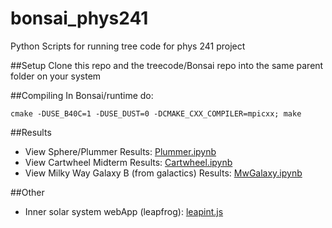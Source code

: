 bonsai_phys241
==============

Python Scripts for running tree code for phys 241 project

##Setup
Clone this repo and the treecode/Bonsai repo into the same parent folder on your system

##Compiling
In Bonsai/runtime do:

    cmake -DUSE_B40C=1 -DUSE_DUST=0 -DCMAKE_CXX_COMPILER=mpicxx; make

##Results
* View Sphere/Plummer Results: [Plummer.ipynb](http://nbviewer.ipython.org/github/fizxmike/bonsai_phsy241/blob/master/Plummer.ipynb)
* View Cartwheel Midterm Results: [Cartwheel.ipynb](http://nbviewer.ipython.org/github/fizxmike/bonsai_phsy241/blob/master/Cartwheel.ipynb)
* View Milky Way Galaxy B (from galactics) Results: [MwGalaxy.ipynb](http://nbviewer.ipython.org/github/fizxmike/bonsai_phsy241/blob/master/MWGalaxy.ipynb)


##Other
* Inner solar system webApp (leapfrog): [leapint.js](https://googledrive.com/host/0By3y5bc79qIyU2c0WE4tQVFTZHM/leapFrog/leapint.htm)
